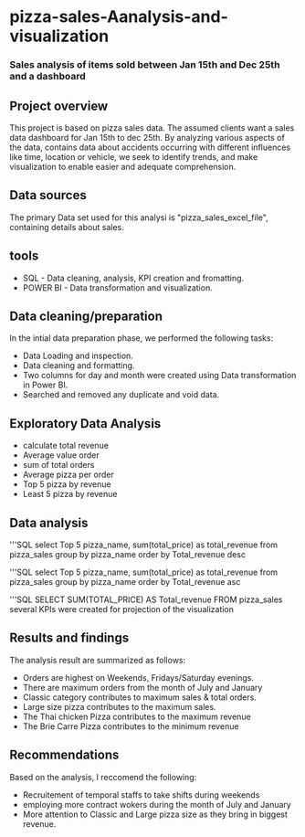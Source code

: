 # pizza-sales-Aanalysis-and-visualization
### Sales analysis of items sold between Jan 15th and Dec 25th and a dashboard


## Project overview
This project is based on pizza sales data. The assumed clients want a sales data dashboard for Jan 15th to  dec 25th. By analyzing various aspects of the data, contains data about accidents occurring with different influences like time, location or vehicle, we seek to identify trends, and make visualization to enable easier and adequate comprehension. 

## Data sources
The primary Data set used for this analysi is "pizza_sales_excel_file", containing details about sales.

## tools
- SQL - Data cleaning, analysis, KPI creation and fromatting.
- POWER BI - Data transformation and visualization.


## Data cleaning/preparation
In the intial data preparation phase, we performed the following tasks:
- Data Loading and inspection.
- Data cleaning and formatting.
- Two columns for day and month were created using Data transformation in Power BI.
- Searched and removed any duplicate and void data.



## Exploratory Data Analysis
- calculate total revenue
- Average value order
- sum of total orders
- Average pizza per order
- Top 5 pizza by revenue
- Least 5 pizza by revenue


## Data analysis

'''SQL
select Top 5 pizza_name, sum(total_price) as total_revenue from pizza_sales
group by pizza_name 
order by Total_revenue desc

'''SQL
select Top 5 pizza_name, sum(total_price) as total_revenue from pizza_sales
group by pizza_name
order by Total_revenue asc

'''SQL
SELECT SUM(TOTAL_PRICE) AS Total_revenue FROM pizza_sales
several KPIs were created for projection of the visualization

## Results and findings
The analysis result are summarized as follows:
- Orders are highest on Weekends, Fridays/Saturday evenings.
- There are maximum orders from the month of July and January
- Classic category contributes to  maximum sales & total orders.
- Large size pizza contributes to the maximum sales.
- The Thai chicken Pizza contributes to the maximum revenue
- The Brie Carre  Pizza contributes to the minimum revenue
  
## Recommendations
Based on the analysis, I reccomend the following:
- Recruitement of temporal staffs to take shifts during weekends
- employing more contract wokers during the month of July and January
- More attention to Classic and Large pizza size as they bring in biggest revenue.





